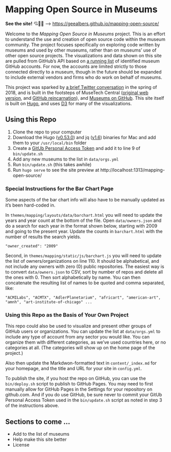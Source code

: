 # Mapping Open Source in Museums

**See the site!** 💘💫🦄 --> https://geealbers.github.io/mapping-open-source/

Welcome to the *Mapping Open Source in Museums* project. This is an effort to understand the use and creation of open source code within the museum community. The project focuses specifically on exploring code written by museums and used by other museums, rather than on museums’ use of other open source projects. The visualizations and data shown on this site are pulled from GitHub’s API based on [a running list](data/orgs.yml) of identified museum GitHub accounts. For now, the accounts are limited strictly to those connected directly to a museum, though in the future should be expanded to include external vendors and firms who do work on behalf of museums.

This project was sparked by [a brief Twitter conversation](https://twitter.com/danamuses/status/987411673496498177) in the spring of 2018, and is built in the footsteps of MuseTech Central ([original web version](https://web.archive.org/web/20121130230106/http://musetechcentral.org/), and [GitHub reincarnation](https://github.com/MuseCompNet/muse-tech-central/)), and [Museums on GitHub](https://github.com/Ambrosiani/museums-on-github). This site itself is built on [Hugo](https://github.com/gohugoio/hugo), and uses [D3](https://github.com/d3/d3) for many of the visualizations.

## Using this Repo

1. Clone the repo to your computer
2. Download the Hugo ([v0.53.0](https://github.com/gohugoio/hugo/releases/tag/v0.53)) and jq ([v1.6](https://stedolan.github.io/jq/download/)) binaries for Mac and add them to your `/usr/local/bin` folder
3. Create a [GitUb Personal Access Token](https://docs.github.com/en/free-pro-team@latest/github/authenticating-to-github/creating-a-personal-access-token) and add it to line 9 of `bin/update.sh`
4. Add any new museums to the list in `data/orgs.yml`
5. Run `bin/update.sh` (this takes awhile)
6. Run `hugo serve` to see the site preview at http://localhost:1313/mapping-open-source/

### Special Instructions for the Bar Chart Page

Some aspects of the bar chart info will also have to be manually updated as it’s been hard-coded in.

In `themes/mapping/layouts/data/barchart.html` you will need to update the years and year count at the bottom of the file. Open `data/owners.json` and do a search for each year in the format shown below, starting with 2009 and going to the present year. Update the counts in `barchart.html` with the number of results the search yields.

```
"owner_created": "2009"
```

Second, in `themes/mapping/static/js/barchart.js` you will need to update the list of owners/organizations on line 110. It should be alphabetical, and not include any owners with zero (0) public repositories. The easiest way is to convert `data/owners.json` to CSV, sort by number of repos and delete all the ones with 0. Then sort alphabetically by name. You can then concatenate the resulting list of names to be quoted and comma separated, like:

```
"ACMILabs", "ACMTX", "AdlerPlanetarium", "africart", "american-art", "amnh", "art-institute-of-chicago" ...
```

### Using this Repo as the Basis of Your Own Project

This repo could also be used to visualize and present other groups of GitHub users or organizations. You can update the list at `data/orgs.yml` to include any type of account from any sector you would like. You can organize them with different categories, as we’ve used countries here, or no categories at all. (The categories will show up on the home page of the project.)

Also then update the Markdwon-formatted text in `content/_index.md` for your homepage, and the title and URL for your site in `config.yml`.

To publish the site, if you host the repo on GitHub, you can use the `bin/deploy.sh` script to publish to GitHub Pages. You may need to first manually allow for GitHub Pages in the Settings for your repository on github.com. And if you do use GitHub, be sure never to commit your GitUb Personal Access Token used in the `bin/update.sh` script as noted in step 3 of the instructions above.

## Sections to come ...

- Add to the list of museums
- Help make this site better
- License


